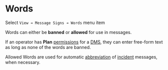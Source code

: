 # Words

Select `View ➔ Message Signs ➔ Words` menu item

Words can either be **banned** or **allowed** for use in messages.

If an operator has **Plan** [permissions] for a [DMS], they can enter
free-form text as long as none of the words are banned.

Allowed Words are used for automatic [abbreviation] of [incident] messages,
when necessary.


[abbreviation]: incident_dms.html#abbreviation
[DMS]: dms.html
[incident]: incident_dms.html
[permissions]: permissions.html
